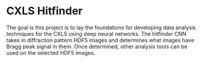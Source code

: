 # CXLS Hitfinder 

The goal is this project is to lay the foundations for developing data analysis techniques for the CXLS using deep neural networks. 
The hitfinder CNN takes in diffraction pattern HDF5 images and determines what images have Bragg peak signal in them. 
Once determined, other analysis tools can be used on the selected HDF5 images. 

